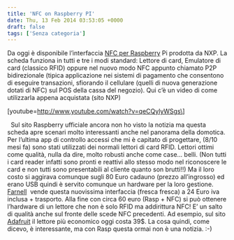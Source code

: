 ```yaml
---
title: 'NFC on Raspberry PI'
date: Thu, 13 Feb 2014 03:53:05 +0000
draft: false
tags: ['Senza categoria']
---
```


Da oggi è disponibile l’interfaccia [NFC per Raspberry](http://goo.gl/WWleRi) Pi prodotta da NXP. La scheda funziona in tutti e tre i modi standard: Lettore di card, Emulatore di card (classico RFID) oppure nel nuovo modo NFC appunto chiamato P2P bidirezionale (tipica applicazione nei sistemi di pagamento che consentono di eseguire transazioni, sfiorando il cellulare (quelli di nuova generazione dotati di NFC) sul POS della cassa del negozio). Qui c’è un video di come utilizzarla appena acquistata (sito NXP)

\[youtube=http://www.youtube.com/watch?v=qeCQylyWSgs\]

  Sul sito Raspberry ufficiale ancora non ho visto la notizia ma questa scheda apre scenari molto interessanti anche nel panorama della domotica. Per l’ultima app di controllo accessi che mi è capitato di progettare, (8/10 mesi fa) sono stati utilizzati dei normali lettori di card RFID. Lettori ottimi come qualità, nulla da dire, molto robusti anche come case… belli. (Non tutti i card reader infatti sono pronti e reattivi allo stesso modo nel riconoscere le card e non tutti sono presentabili al cliente quanto son brutti!!) Ma il loro costo si aggirava comunque sugli 80 Euro cadauno (prezzo all’ingrosso) ed erano USB quindi è servito comunque un hardware per la loro gestione. [Farnell](http://goo.gl/oaIPRR)  vende questa nuovissima interfaccia (fresca fresca) a 24 Euro iva inclusa + trasporto. Alla fine con circa 60 euro (Rasp + NFC) si può ottenere l’hardware di un lettore che non è solo RFID ma addirittura NFC! E’ un salto di qualità anche sul fronte delle scede NFC precedenti. Ad esempio, sul sito [Adafruit](http://goo.gl/bmb5xu) il lettore più economico oggi costa 39$. La cosa quindi, come dicevo, è interessante, ma con Rasp questa ormai non è una notizia. :-)